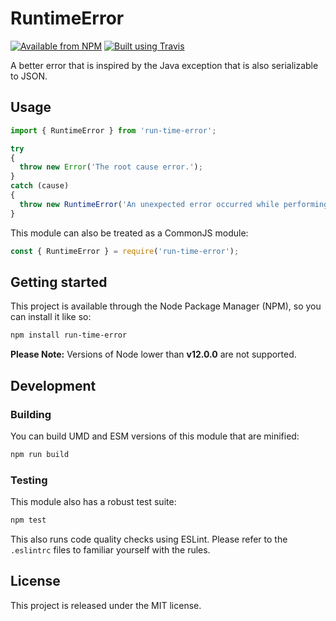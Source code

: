 # RuntimeError

[![Available from NPM](https://img.shields.io/npm/v/run-time-error.svg?maxAge=900)](https://www.npmjs.com/package/run-time-error)
[![Built using Travis](https://img.shields.io/travis/com/lsphillips/RuntimeError/master.svg?maxAge=900)](https://travis-ci.com/lsphillips/RuntimeError)

A better error that is inspired by the Java exception that is also serializable to JSON.

## Usage

``` js
import { RuntimeError } from 'run-time-error';

try
{
  throw new Error('The root cause error.');
}
catch (cause)
{
  throw new RuntimeError('An unexpected error occurred while performing an operation.', cause);
}
```

This module can also be treated as a CommonJS module:

``` js
const { RuntimeError } = require('run-time-error');
```

## Getting started

This project is available through the Node Package Manager (NPM), so you can install it like so:

``` sh
npm install run-time-error
```

**Please Note:** Versions of Node lower than **v12.0.0** are not supported.

## Development

### Building

You can build UMD and ESM versions of this module that are minified:

``` sh
npm run build
```

### Testing

This module also has a robust test suite:

``` sh
npm test
```

This also runs code quality checks using ESLint. Please refer to the `.eslintrc` files to familiar yourself with the rules.

## License

This project is released under the MIT license.

